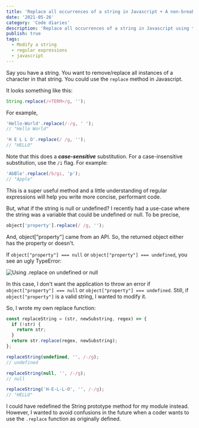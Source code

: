 ```yaml
---
title: 'Replace all occurrences of a string in Javascript + A non-breaking solution'
date: '2021-05-26'
category: 'Code diaries'
description: 'Replace all occurrences of a string in Javascript using the .replace method. A solution to using this method when the original string is null or undefined.'
publish: true
tags:
  - Modify a string
  - regular expressions
  - javascript
---
```


Say you have a string. You want to remove/replace all instances of a character in that string. You could use the `replace` method in Javascript.

It looks something like this:
```jsx
String.replace(/<TERM>/g, '');
```

For example,
```jsx
'Hello-World'.replace(/-/g, ' ');
// "Hello World"

'H E L L O'.replace(/ /g, '');
// "HELLO"
```

Note that this does a **_case-sensitive_** substitution. For a case-insensitive substitution, use the `/i` flag. For example:
```jsx
'AbBle'.replace(/b/gi, 'p');
// "Apple"
```

This is a super useful method and a little understanding of regular expressions will help you write more concise, performant code.

But, what if the string is null or undefined? I recently had a use-case where the string was a variable that could be undefined or null. To be precise,
```jsx
object['property'].replace(/ /g, '');
```

And, object\["property"\] came from an API. So, the returned object either has the property or doesn't.

If `object["property"] === null` or `object["property"] === undefined`, you see an ugly TypeError:

![Using .replace on undefined or null](/postImages/undefined-null-replace-error.png)

In this case, I don't want the application to throw an error if `object["property"] === null` or `object["property"] === undefined`. Still, if `object["property"]` is a valid string, I wanted to modify it.

So, I wrote my own replace function:
```jsx
const replaceString = (str, newSubstring, regex) => {
  if (!str) {
    return str;
  }
  return str.replace(regex, newSubstring);
};

replaceString(undefined, '', /-/g);
// undefined

replaceString(null, '', /-/g);
// null

replaceString('H-E-L-L-O', '', /-/g);
// "HELLO"
```

I could have redefined the String prototype method for my module instead. However, I wanted to avoid confusions in the future when a coder wants to use the `.replace` function as originally defined.
